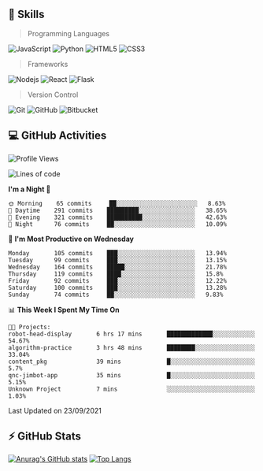 ## :rocket: Skills<br/>

> Programming Languages

![JavaScript](https://img.shields.io/badge/-JavaScript-%23F7DF1C?style=for-the-badge&logo=javascript&logoColor=white)
![Python](https://img.shields.io/badge/python%20-%2314354C.svg?&style=for-the-badge&logo=python&logoColor=white)
![HTML5](https://img.shields.io/badge/html5%20-%23E34F26.svg?&style=for-the-badge&logo=html5&logoColor=white)
![CSS3](https://img.shields.io/badge/css3%20-%231572B6.svg?&style=for-the-badge&logo=css3&logoColor=white)

> Frameworks

![Nodejs](https://img.shields.io/badge/node.js%20-%2343853D.svg?&style=for-the-badge&logo=node.js&logoColor=white)
![React](https://img.shields.io/badge/React-20232A?style=for-the-badge&logo=react&logoColor=61DAFB)
![Flask](https://img.shields.io/badge/flask%20-%23000.svg?&style=for-the-badge&logo=flask&logoColor=white)

> Version Control

![Git](https://img.shields.io/badge/git%20-%23F05033.svg?&style=for-the-badge&logo=git&logoColor=white)
![GitHub](https://img.shields.io/badge/github%20-%23121011.svg?&style=for-the-badge&logo=github&logoColor=white)
![Bitbucket](https://img.shields.io/badge/bitbucket%20-%230047B3.svg?&style=for-the-badge&logo=bitbucket&logoColor=white)

## :computer: GitHub Activities<br/>

<!--START_SECTION:waka-->
![Profile Views](http://img.shields.io/badge/Profile%20Views-8-blue)

![Lines of code](https://img.shields.io/badge/From%20Hello%20World%20I%27ve%20Written-986969%20lines%20of%20code-blue)

**I'm a Night 🦉** 

```text
🌞 Morning    65 commits     ██░░░░░░░░░░░░░░░░░░░░░░░   8.63% 
🌆 Daytime    291 commits    █████████░░░░░░░░░░░░░░░░   38.65% 
🌃 Evening    321 commits    ██████████░░░░░░░░░░░░░░░   42.63% 
🌙 Night      76 commits     ██░░░░░░░░░░░░░░░░░░░░░░░   10.09%

```
📅 **I'm Most Productive on Wednesday** 

```text
Monday       105 commits    ███░░░░░░░░░░░░░░░░░░░░░░   13.94% 
Tuesday      99 commits     ███░░░░░░░░░░░░░░░░░░░░░░   13.15% 
Wednesday    164 commits    █████░░░░░░░░░░░░░░░░░░░░   21.78% 
Thursday     119 commits    ████░░░░░░░░░░░░░░░░░░░░░   15.8% 
Friday       92 commits     ███░░░░░░░░░░░░░░░░░░░░░░   12.22% 
Saturday     100 commits    ███░░░░░░░░░░░░░░░░░░░░░░   13.28% 
Sunday       74 commits     ██░░░░░░░░░░░░░░░░░░░░░░░   9.83%

```


📊 **This Week I Spent My Time On** 

```text
🐱‍💻 Projects: 
robot-head-display       6 hrs 17 mins       █████████████░░░░░░░░░░░░   54.67% 
algorithm-practice       3 hrs 48 mins       ████████░░░░░░░░░░░░░░░░░   33.04% 
content_pkg              39 mins             █░░░░░░░░░░░░░░░░░░░░░░░░   5.7% 
qnc-jimbot-app           35 mins             █░░░░░░░░░░░░░░░░░░░░░░░░   5.15% 
Unknown Project          7 mins              ░░░░░░░░░░░░░░░░░░░░░░░░░   1.03%

```


 Last Updated on 23/09/2021
<!--END_SECTION:waka-->


## :zap: GitHub Stats<br/>
    
[![Anurag's GitHub stats](https://github-readme-stats.vercel.app/api?username=star6973&show_icons=true&theme=prussian)](https://github.com/star6973/github-readme-stats)
[![Top Langs](https://github-readme-stats.vercel.app/api/top-langs/?username=star6973&layout=compact&hide=jupyter%20notebook,html,css,scss&langs_count=4&theme=prussian)](https://github.com/star6973/github-readme-stats)
